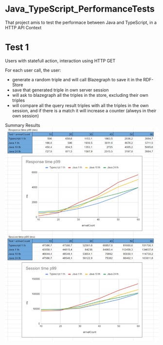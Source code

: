 # Java_TypeScript_PerformanceTests
That project amis to test the performace between Java and TypeScript, in a HTTP API Context


# Test 1

Users with statefull action, interaction using HTTP GET

For each user call, the user:
* generate a random triple and will call Blazegraph to save it in the RDF-Store
* save that generated triple in own server session
* will ask to blazegraph all the triples in the store, excluding their own triples
* will compare all the query result triples with all the triples in the own session, and if there is a match it will increase a counter (alweys in their own session)

Summary Results
![Results](Results/Results.jpg)
